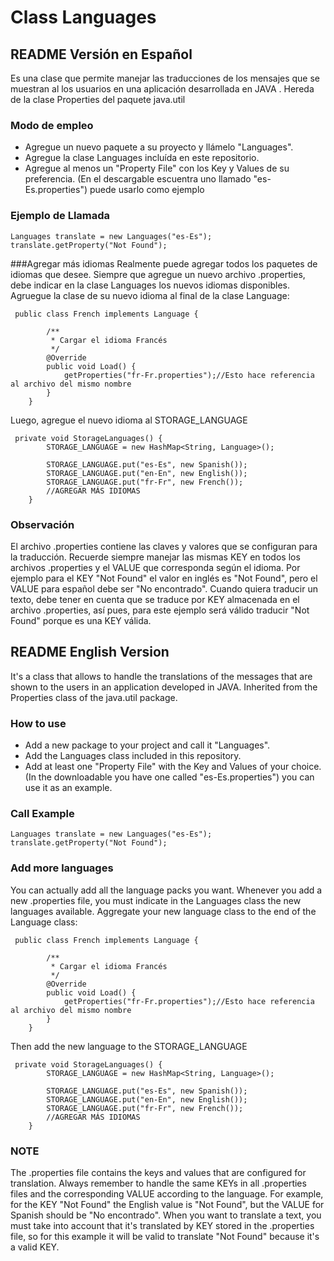 # Class Languages
## README Versión en Español
Es una clase que permite manejar las traducciones de los mensajes que se muestran al los usuarios en una aplicación desarrollada en JAVA . Hereda de la clase Properties  del paquete java.util

### Modo de empleo
- Agregue un nuevo paquete a su proyecto y llámelo "Languages".
- Agregue la clase Languages incluída en este repositorio.
- Agregue al menos un "Property File" con los Key y Values de su preferencia. (En el descargable escuentra uno llamado "es-Es.properties") puede usarlo como ejemplo

### Ejemplo de Llamada

```[java]
Languages translate = new Languages("es-Es");
translate.getProperty("Not Found");
```
###Agregar más idiomas
Realmente puede agregar todos los paquetes de idiomas que desee. Siempre que agregue un nuevo archivo .properties, debe indicar en la clase Languages los nuevos idiomas disponibles. 
Agruegue la clase de su nuevo idioma al final de la clase Language:
```
 public class French implements Language {

        /**
         * Cargar el idioma Francés
         */
        @Override
        public void Load() {
            getProperties("fr-Fr.properties");//Esto hace referencia al archivo del mismo nombre
        }
    }
```
Luego, agregue el nuevo idioma al STORAGE_LANGUAGE
```
 private void StorageLanguages() {
        STORAGE_LANGUAGE = new HashMap<String, Language>();
        
        STORAGE_LANGUAGE.put("es-Es", new Spanish());
        STORAGE_LANGUAGE.put("en-En", new English());
        STORAGE_LANGUAGE.put("fr-Fr", new French());
        //AGREGAR MÁS IDIOMAS
    }
```
### Observación
El archivo .properties contiene las claves y valores que se configuran para la traducción. Recuerde siempre manejar las mismas KEY en todos los archivos .properties y el VALUE que corresponda según el idioma. Por ejemplo para el KEY "Not Found" el valor en inglés es "Not Found", pero el VALUE para español debe ser "No encontrado". Cuando quiera traducir un texto, debe tener en cuenta que se traduce por KEY almacenada en el archivo .properties, así pues, para este ejemplo será válido traducir "Not Found" porque es una KEY válida.

## README English Version
It's a class that allows to handle the translations of the messages that are shown to the users in an application developed in JAVA. Inherited from the Properties class of the java.util package.

### How to use
- Add a new package to your project and call it "Languages".
- Add the Languages class included in this repository.
- Add at least one "Property File" with the Key and Values of your choice. (In the downloadable you have one called "es-Es.properties") you can use it as an example.

### Call Example
```[java]
Languages translate = new Languages("es-Es");
translate.getProperty("Not Found");
```
### Add more languages
You can actually add all the language packs you want. Whenever you add a new .properties file, you must indicate in the Languages class the new languages available.
Aggregate your new language class to the end of the Language class:
```
 public class French implements Language {

        /**
         * Cargar el idioma Francés
         */
        @Override
        public void Load() {
            getProperties("fr-Fr.properties");//Esto hace referencia al archivo del mismo nombre
        }
    }
```
Then add the new language to the STORAGE_LANGUAGE
```
 private void StorageLanguages() {
        STORAGE_LANGUAGE = new HashMap<String, Language>();
        
        STORAGE_LANGUAGE.put("es-Es", new Spanish());
        STORAGE_LANGUAGE.put("en-En", new English());
        STORAGE_LANGUAGE.put("fr-Fr", new French());
        //AGREGAR MÁS IDIOMAS
    }
```
### NOTE
The .properties file contains the keys and values that are configured for translation. Always remember to handle the same KEYs in all .properties files and the corresponding VALUE according to the language. For example, for the KEY "Not Found" the English value is "Not Found", but the VALUE for Spanish should be "No encontrado". When you want to translate a text, you must take into account that it's translated by KEY stored in the .properties file, so for this example it will be valid to translate "Not Found" because it's a valid KEY.

